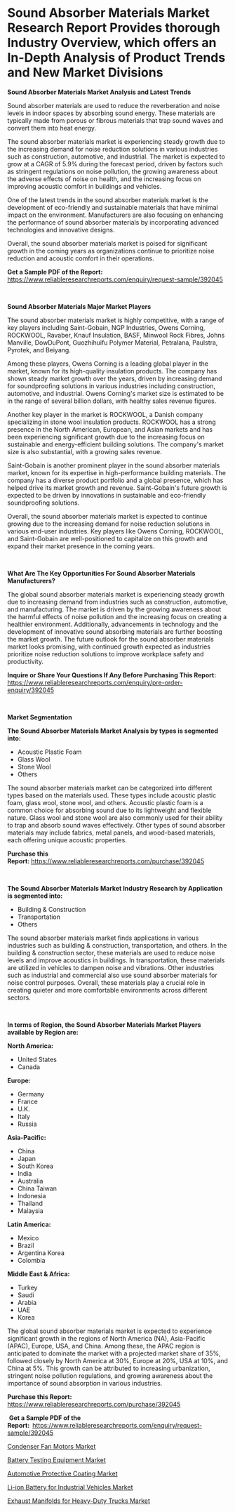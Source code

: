 <p><h1>Sound Absorber Materials Market Research Report Provides thorough Industry Overview, which offers an In-Depth Analysis of Product Trends and New Market Divisions</h1></p><p><strong>Sound Absorber Materials Market Analysis and Latest Trends</strong></p>
<p><p>Sound absorber materials are used to reduce the reverberation and noise levels in indoor spaces by absorbing sound energy. These materials are typically made from porous or fibrous materials that trap sound waves and convert them into heat energy.</p><p>The sound absorber materials market is experiencing steady growth due to the increasing demand for noise reduction solutions in various industries such as construction, automotive, and industrial. The market is expected to grow at a CAGR of 5.9% during the forecast period, driven by factors such as stringent regulations on noise pollution, the growing awareness about the adverse effects of noise on health, and the increasing focus on improving acoustic comfort in buildings and vehicles.</p><p>One of the latest trends in the sound absorber materials market is the development of eco-friendly and sustainable materials that have minimal impact on the environment. Manufacturers are also focusing on enhancing the performance of sound absorber materials by incorporating advanced technologies and innovative designs.</p><p>Overall, the sound absorber materials market is poised for significant growth in the coming years as organizations continue to prioritize noise reduction and acoustic comfort in their operations.</p></p>
<p><strong>Get a Sample PDF of the Report:&nbsp;</strong> <a href="https://www.reliableresearchreports.com/enquiry/request-sample/392045">https://www.reliableresearchreports.com/enquiry/request-sample/392045</a></p>
<p>&nbsp;</p>
<p><strong>Sound Absorber Materials Major Market Players</strong></p>
<p><p>The sound absorber materials market is highly competitive, with a range of key players including Saint-Gobain, NGP Industries, Owens Corning, ROCKWOOL, Ravaber, Knauf Insulation, BASF, Minwool Rock Fibres, Johns Manville, DowDuPont, Guozhihuifu Polymer Material, Petralana, Paulstra, Pyrotek, and Beiyang. </p><p>Among these players, Owens Corning is a leading global player in the market, known for its high-quality insulation products. The company has shown steady market growth over the years, driven by increasing demand for soundproofing solutions in various industries including construction, automotive, and industrial. Owens Corning's market size is estimated to be in the range of several billion dollars, with healthy sales revenue figures.</p><p>Another key player in the market is ROCKWOOL, a Danish company specializing in stone wool insulation products. ROCKWOOL has a strong presence in the North American, European, and Asian markets and has been experiencing significant growth due to the increasing focus on sustainable and energy-efficient building solutions. The company's market size is also substantial, with a growing sales revenue.</p><p>Saint-Gobain is another prominent player in the sound absorber materials market, known for its expertise in high-performance building materials. The company has a diverse product portfolio and a global presence, which has helped drive its market growth and revenue. Saint-Gobain's future growth is expected to be driven by innovations in sustainable and eco-friendly soundproofing solutions.</p><p>Overall, the sound absorber materials market is expected to continue growing due to the increasing demand for noise reduction solutions in various end-user industries. Key players like Owens Corning, ROCKWOOL, and Saint-Gobain are well-positioned to capitalize on this growth and expand their market presence in the coming years.</p></p>
<p>&nbsp;</p>
<p><strong>What Are The Key Opportunities For Sound Absorber Materials Manufacturers?</strong></p>
<p><p>The global sound absorber materials market is experiencing steady growth due to increasing demand from industries such as construction, automotive, and manufacturing. The market is driven by the growing awareness about the harmful effects of noise pollution and the increasing focus on creating a healthier environment. Additionally, advancements in technology and the development of innovative sound absorbing materials are further boosting the market growth. The future outlook for the sound absorber materials market looks promising, with continued growth expected as industries prioritize noise reduction solutions to improve workplace safety and productivity.</p></p>
<p><strong>Inquire or Share Your Questions If Any Before Purchasing This Report:</strong> <a href="https://www.reliableresearchreports.com/enquiry/pre-order-enquiry/392045">https://www.reliableresearchreports.com/enquiry/pre-order-enquiry/392045</a></p>
<p>&nbsp;</p>
<p><strong>Market Segmentation</strong></p>
<p><strong>The Sound Absorber Materials Market Analysis by types is segmented into:</strong></p>
<p><ul><li>Acoustic Plastic Foam</li><li>Glass Wool</li><li>Stone Wool</li><li>Others</li></ul></p>
<p><p>The sound absorber materials market can be categorized into different types based on the materials used. These types include acoustic plastic foam, glass wool, stone wool, and others. Acoustic plastic foam is a common choice for absorbing sound due to its lightweight and flexible nature. Glass wool and stone wool are also commonly used for their ability to trap and absorb sound waves effectively. Other types of sound absorber materials may include fabrics, metal panels, and wood-based materials, each offering unique acoustic properties.</p></p>
<p><strong>Purchase this Report:&nbsp;</strong><a href="https://www.reliableresearchreports.com/purchase/392045">https://www.reliableresearchreports.com/purchase/392045</a></p>
<p>&nbsp;</p>
<p><strong>The Sound Absorber Materials Market Industry Research by Application is segmented into:</strong></p>
<p><ul><li>Building & Construction</li><li>Transportation</li><li>Others</li></ul></p>
<p><p>The sound absorber materials market finds applications in various industries such as building & construction, transportation, and others. In the building & construction sector, these materials are used to reduce noise levels and improve acoustics in buildings. In transportation, these materials are utilized in vehicles to dampen noise and vibrations. Other industries such as industrial and commercial also use sound absorber materials for noise control purposes. Overall, these materials play a crucial role in creating quieter and more comfortable environments across different sectors.</p></p>
<p>&nbsp;</p>
<p><strong>In terms of Region, the Sound Absorber Materials Market Players available by Region are:</strong></p>
<p>
    <p> <strong> North America: </strong>
        <ul>
            <li>United States</li>
            <li>Canada</li>
        </ul>
        </p> 
    <p> <strong> Europe: </strong>
        <ul>
            <li>Germany</li>
            <li>France</li>
            <li>U.K.</li>
            <li>Italy</li>
            <li>Russia</li>
        </ul>
        </p> 
    <p> <strong> Asia-Pacific: </strong>
        <ul>
            <li>China</li>
            <li>Japan</li>
            <li>South Korea</li>
            <li>India</li>
            <li>Australia</li>
            <li>China Taiwan</li>
            <li>Indonesia</li>
            <li>Thailand</li>
            <li>Malaysia</li>
        </ul>
        </p> 
    <p> <strong> Latin America: </strong>
        <ul>
            <li>Mexico</li>
            <li>Brazil</li>
            <li>Argentina Korea</li>
            <li>Colombia</li>
        </ul>
        </p> 
    <p> <strong> Middle East & Africa: </strong>
        <ul>
            <li>Turkey</li>
            <li>Saudi</li>
            <li>Arabia</li>
            <li>UAE</li>
            <li>Korea</li>
        </ul>
    </p>
    </p>
<p><p>The global sound absorber materials market is expected to experience significant growth in the regions of North America (NA), Asia-Pacific (APAC), Europe, USA, and China. Among these, the APAC region is anticipated to dominate the market with a projected market share of 35%, followed closely by North America at 30%, Europe at 20%, USA at 10%, and China at 5%. This growth can be attributed to increasing urbanization, stringent noise pollution regulations, and growing awareness about the importance of sound absorption in various industries.</p></p>
<p><strong>Purchase this Report: </strong><a href="https://www.reliableresearchreports.com/purchase/392045">https://www.reliableresearchreports.com/purchase/392045</a></p>
<p>&nbsp;<strong>Get a Sample PDF of the Report:&nbsp;&nbsp;</strong><a href="https://www.reliableresearchreports.com/enquiry/request-sample/392045">https://www.reliableresearchreports.com/enquiry/request-sample/392045</a></p>
<p><strong></strong></p>
<p><p><a href="https://view.publitas.com/reportprime-1/condenser-fan-motors-market-research-report-provides-critical-insights-that-can-help-shape-business-development-and-investment-strategies/">Condenser Fan Motors Market</a></p><p><a href="https://view.publitas.com/reportprime-1/battery-testing-equipment-market-growth-market-trends-covid-19-impact-and-forecasts-for-period-from-2024-2031/">Battery Testing Equipment Market</a></p><p><a href="https://skillful-vermicelli-b89.notion.site/Automotive-Protective-Coating-Market-Provides-Detailed-Segmentation-of-this-Market-based-on-Type-Ap-c4e858b0d17047668bdd82a44817acf4">Automotive Protective Coating Market</a></p><p><a href="https://eight-handstand-8fb.notion.site/Global-Li-ion-Battery-for-Industrial-Vehicles-Market-Size-and-Market-Trends-Insights-and-Projection-21d065fdfdb84b87ba60b233e491737b">Li-ion Battery for Industrial Vehicles Market</a></p><p><a href="https://simplistic-meeting-7ee.notion.site/Exhaust-Manifolds-for-Heavy-Duty-Trucks-Market-Research-Report-The-Key-To-Successful-Business-Strat-75054d3677d24710873c4781f552b4fe">Exhaust Manifolds for Heavy-Duty Trucks Market</a></p></p>